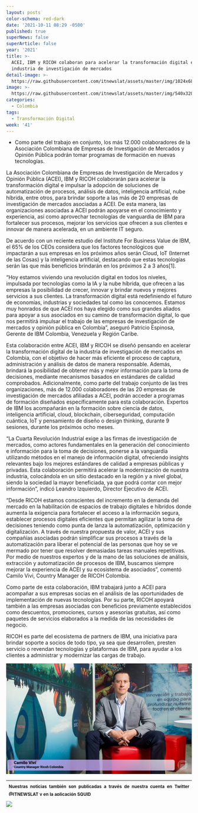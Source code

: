 ```yaml
---
layout: posts
color-schema: red-dark
date: '2021-10-11 08:29 -0500'
published: true
superNews: false
superArticle: false
year: '2021'
title: >-
  ACEI, IBM y RICOH colaboran para acelerar la transformación digital en la
  industria de investigación de mercados
detail-image: >-
  https://raw.githubusercontent.com/itnewslat/assets/master/img/1024x680/Camilo-Vivi-g.jpg
image: >-
  https://raw.githubusercontent.com/itnewslat/assets/master/img/540x320/Camilo-Vivi-p.jpg
categories:
  - Colombia
tags:
  - Transformación Digital
week: '41'
---
```

- Como parte del trabajo en conjunto, los más 12.000 colaboradores de la Asociación Colombiana de Empresas de Investigación de Mercados y Opinión Pública podrán tomar programas de formación en nuevas tecnologías.

La Asociación Colombiana de Empresas de Investigación de Mercados y Opinión Pública (ACEI), IBM y RICOH colaborarán para acelerar la transformación digital e impulsar la adopción de soluciones de automatización de procesos, análisis de datos, inteligencia artificial, nube híbrida, entre otros, para brindar soporte a las más de 20 empresas de investigación de mercados asociadas a ACEI. De esta manera, las organizaciones asociadas a ACEI podrán apoyarse en el conocimiento y experiencia, así como aprovechar tecnologías de vanguardia de IBM para fortalecer sus procesos, mejorar los servicios que ofrecen a sus clientes e innovar de manera acelerada, en un ambiente IT seguro.
 
De acuerdo con un reciente estudio del Institute For Business Value de IBM, el 65% de los CEOs considera que los factores tecnológicos que impactarán a sus empresas en los próximos años serán Cloud, IoT (Internet de las Cosas) y la inteligencia artificial, destacando que estas tecnologías serán las que más beneficios brindarán en los próximos 2 a 3 años[1].
 
“Hoy estamos viviendo una revolución digital en todos los niveles, impulsada por tecnologías como la IA y la nube híbrida, que ofrecen a las empresas la posibilidad de crecer, innovar y brindar nuevos y mejores servicios a sus clientes. La transformación digital está redefiniendo el futuro de economías, industrias y sociedades tal como las conocemos. Estamos muy honrados de que ACEI nos haya elegido como sus grandes aliados para apoyar a sus asociados en su camino de transformación digital, lo que nos permitirá impulsar el trabajo de las empresas de investigación de mercados y opinión pública en Colombia”, aseguró Patricio Espinosa, Gerente de IBM Colombia, Venezuela y Región Caribe.
 
Esta colaboración entre ACEI, IBM y RICOH se diseñó pensando en acelerar la transformación digital de la industria de investigación de mercados en Colombia, con el objetivo de hacer más eficiente el proceso de captura, administración y análisis de datos de manera responsable. Además, brindará la posibilidad de obtener más y mejor información para la toma de decisiones, mediante mecanismos basados en estándares de calidad comprobados. Adicionalmente, como parte del trabajo conjunto de las tres organizaciones, más de 12.000 colaboradores de las 20 empresas de investigación de mercados afiliadas a ACEI, podrán acceder a programas de formación diseñados específicamente para esta colaboración. Expertos de IBM los acompañarán en la formación sobre ciencia de datos, inteligencia artificial, cloud, blockchain, ciberseguridad, computación cuántica, IoT y pensamiento de diseño o design thinking, durante 9 sesiones, durante los próximos ocho meses.
 
“La Cuarta Revolución Industrial exige a las firmas de investigación de mercados, como actores fundamentales en la generación del conocimiento e información para la toma de decisiones, ponerse a la vanguardia utilizando métodos en el manejo de información digital, ofreciendo insights relevantes bajo los mejores estándares de calidad a empresas públicas y privadas. Esta colaboración permitirá acelerar la modernización de nuestra industria, colocándola en un sitio destacado en la región y a nivel global, siendo la sociedad la mayor beneficiada, ya que podrá contar con mejor información”, indicó Leandro Izquierdo, Director Ejecutivo de ACEI.
 
“Desde RICOH estamos conscientes del incremento en la demanda del mercado en la habilitación de espacios de trabajo digitales e híbridos donde aumenta la exigencia para fortalecer el acceso a la información segura, establecer procesos digitales eficientes que permitan agilizar la toma de decisiones teniendo como punta de lanza la automatización, optimización y digitalización. A través de nuestra propuesta de valor, ACEI y sus compañías asociadas podrán simplificar sus procesos a través de la automatización para liberar el potencial de las personas que hoy se ve mermado por tener que resolver demasiadas tareas manuales repetitivas. Por medio de nuestros expertos y de la mano de las soluciones de análisis, extracción y automatización de procesos de IBM, buscamos siempre mejorar la experiencia de ACEI y su ecosistema de asociados”, comentó Camilo Vivi, Country Manager de RICOH Colombia.
 
Como parte de esta colaboración, IBM trabajará junto a ACEI para acompañar a sus empresas socias en el análisis de las oportunidades de implementación de nuevas tecnologías. Por su parte, RICOH apoyará también a las empresas asociadas con beneficios previamente establecidos como descuentos, promociones, cursos y asesorías gratuitas, así como paquetes de servicios elaborados a la medida de las necesidades de negocio.
 
RICOH es parte del ecosistema de partners de IBM, una iniciativa para brindar soporte a socios de todo tipo, ya sea que desarrollen, presten servicio o revendan tecnologías y plataformas de IBM, para ayudar a los clientes a administrar y modernizar las cargas de trabajo.

![](https://raw.githubusercontent.com/itnewslat/assets/master/img/540x320/Camilo-Vivi-p.jpg)

<table style="height: 42px;" width="569">
<tbody>
<tr>
<td style="text-align: justify;"><sub><strong>Nuestras noticias también son publicadas a través de nuestra cuenta en Twitter <a href="https://twitter.com/itnewslat?lang=es">@ITNEWSLAT</a> y en la aplicación <a href="https://squidapp.co/en/">SQUID</a></strong></sub></td>
</tr>
</tbody>
</table>

<img src="https://tracker.metricool.com/c3po.jpg?hash=56f88a41e39ab42c063cc51676587a04"/>